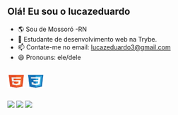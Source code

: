 ## Olá! Eu sou o lucazeduardo

- 🌎 Sou de Mossoró -RN
- 📖 Estudante de desenvolvimento web na Trybe.
- 📫 Contate-me no email: lucazeduardo3@gmail.com
- 😄 Pronouns: ele/dele

</div>
<div style="display: inline_block"><br>
  <img align="center" alt="Lukze-HTML" height="30" width="40" src="https://raw.githubusercontent.com/devicons/devicon/master/icons/html5/html5-original.svg">
  <img align="center" alt="Lukze-CSS" height="30" width="40" src="https://raw.githubusercontent.com/devicons/devicon/master/icons/css3/css3-original.svg">
 <div> 
   
   ##
   
   <div>

<a href="https://instagram.com/lucazeduardo_" target="_blank"><img src="https://img.shields.io/badge/-Instagram-%23E4405F?style=for-the-badge&logo=instagram&logoColor=white" target="_blank"></a>
<a href="https://www.linkedin.com/in/lucas-andrade-b68999231/" target="_blank"><img src="https://img.shields.io/badge/-LinkedIn-%230077B5?style=for-the-badge&logo=linkedin&logoColor=white" target="_blank"></a> 
<a href="https://www.facebook.com/profile.php?id=100004670736000" target="_blank"><img src="https://img.shields.io/badge/Facebook-1877F2?style=for-the-badge&logo=facebook&logoColor=white" target="_blank"></a> 
     
